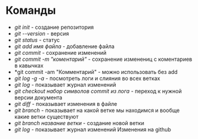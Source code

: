 # **Команды**

* *git init* - создание репозитория
* *git --version* - версия 
* *git status* - статус 
* *git add имя файла* - добавление файла
* *git commit* - сохранение изменений
* *git commit -m "коментарий"* - сохранение изменениц с коментариев в кавычках
* *git commit -am "Комментарий" - можно использовать без add
* *git log -g -a* - посмотреть логи и слияния во всех ветках
* *git log* - показывает журнал изменений
* *git checkout набор символов commit из лога* - переход к нужной версии документа
* *git diff* - показывает изменения в файле
* *git branch* - показывает на какой ветке мы находимся и вообще какие ветки существуют
* *git branch название ветки* - создание новой ветки
* *git log* - показывает журнал изменений
Изменения на github
